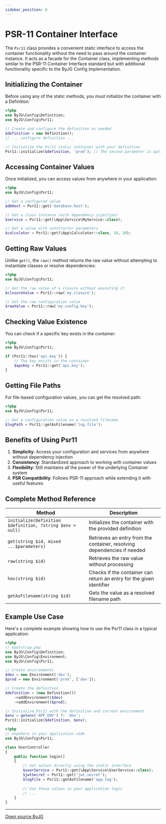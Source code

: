 ```yaml
---
sidebar_position: 8
---
```


# PSR-11 Container Interface

The `Psr11` class provides a convenient static interface to access the container functionality without the need to pass 
around the container instance. It acts as a facade for the Container class, implementing methods similar to 
the PSR-11 Container Interface standard but with additional functionality specific to the ByJG Config implementation.

## Initializing the Container

Before using any of the static methods, you must initialize the container with a Definition:

```php
<?php
use ByJG\Config\Definition;
use ByJG\Config\Psr11;

// Create and configure the definition as needed
$definition = new Definition();
// ... configure definition ...

// Initialize the Psr11 static container with your definition
Psr11::initialize($definition, 'prod'); // The second parameter is optional
```

## Accessing Container Values

Once initialized, you can access values from anywhere in your application:

```php
<?php
use ByJG\Config\Psr11;

// Get a configured value
$dbHost = Psr11::get('database.host');

// Get a class instance (with dependency injection)
$service = Psr11::get(\App\Service\MyService::class);

// Get a value with constructor parameters
$calculator = Psr11::get(\App\Calculator::class, 10, 20);
```

## Getting Raw Values

Unlike `get()`, the `raw()` method returns the raw value without attempting to instantiate classes or resolve dependencies:

```php
<?php
use ByJG\Config\Psr11;

// Get the raw value of a closure without executing it
$closureValue = Psr11::raw('my.closure');

// Get the raw configuration value
$rawValue = Psr11::raw('my.config.key');
```

## Checking Value Existence

You can check if a specific key exists in the container:

```php
<?php
use ByJG\Config\Psr11;

if (Psr11::has('api.key')) {
    // The key exists in the container
    $apiKey = Psr11::get('api.key');
}
```

## Getting File Paths

For file-based configuration values, you can get the resolved path:

```php
<?php
use ByJG\Config\Psr11;

// Get a configuration value as a resolved filename
$logPath = Psr11::getAsFilename('log.file');
```

## Benefits of Using Psr11

1. **Simplicity**: Access your configuration and services from anywhere without dependency injection
2. **Consistency**: Standardized approach to working with container values
3. **Flexibility**: Still maintains all the power of the underlying Container system
4. **PSR Compatibility**: Follows PSR-11 approach while extending it with useful features

## Complete Method Reference

| Method | Description |
|--------|-------------|
| `initialize(Definition $definition, ?string $env = null)` | Initializes the container with the provided definition |
| `get(string $id, mixed ...$parameters)` | Retrieves an entry from the container, resolving dependencies if needed |
| `raw(string $id)` | Retrieves the raw value without processing |
| `has(string $id)` | Checks if the container can return an entry for the given identifier |
| `getAsFilename(string $id)` | Gets the value as a resolved filename path |

## Example Use Case

Here's a complete example showing how to use the Psr11 class in a typical application:

```php
<?php
// bootstrap.php
use ByJG\Config\Definition;
use ByJG\Config\Environment;
use ByJG\Config\Psr11;

// Create environments
$dev = new Environment('dev');
$prod = new Environment('prod', ['dev']);

// Create the definition
$definition = (new Definition())
    ->addEnvironment($dev)
    ->addEnvironment($prod);

// Initialize Psr11 with the definition and current environment
$env = getenv('APP_ENV') ?: 'dev';
Psr11::initialize($definition, $env);
```

```php
<?php
// anywhere in your application code
use ByJG\Config\Psr11;

class UserController 
{
    public function login()
    {
        // Get values directly using the static interface
        $userService = Psr11::get(\App\Service\UserService::class);
        $jwtSecret = Psr11::get('jwt.secret');
        $logFile = Psr11::getAsFilename('app.log');
        
        // Use these values in your application logic
        // ...
    }
}
```

----
[Open source ByJG](http://opensource.byjg.com) 